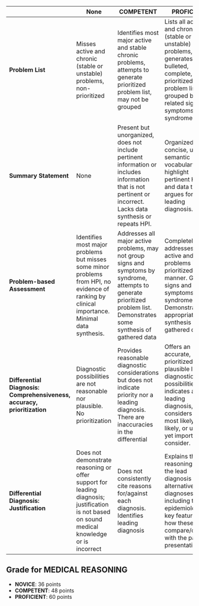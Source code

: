 |                                                                         | None                                                                                                                                           | COMPETENT                                                                                                                                                                      | PROFICIENT                                                                                                                                                                                         |
| ----------------------------------------------------------------------- | ---------------------------------------------------------------------------------------------------------------------------------------------- | ------------------------------------------------------------------------------------------------------------------------------------------------------------------------------ | -------------------------------------------------------------------------------------------------------------------------------------------------------------------------------------------------- |
| **Problem List**                                                        | Misses active and chronic (stable or unstable) problems, non-prioritized                                                                       | Identifies most major active and stable chronic problems, attempts to generate prioritized problem list, may not be grouped                                                    | Lists all active and chronic (stable or unstable) problems, generates bulleted, complete, prioritized problem list grouped by related signs, symptoms or syndromes                                 |
| **Summary Statement**                                                   | None                                                                                                                                           | Present but unorganized, does not include pertinent information or includes information that is not pertinent or incorrect. Lacks data synthesis or repeats HPI.               | Organized, concise, uses semantic vocabulary to highlight pertinent HPI, PE and data that argues for their leading diagnosis.                                                                      |
| **Problem-based Assessment**                                            | Identifies most major problems but misses some minor problems from HPI, no evidence of ranking by clinical importance. Minimal data synthesis. | Addresses all major active problems, may not group signs and symptoms by syndrome, attempts to generate prioritized problem list. Demonstrates some synthesis of gathered data | Completely addresses all active and stable problems in a prioritized manner. Groups signs and symptoms by syndrome. Demonstrates appropriate synthesis of gathered data                            |
| **Differential Diagnosis: Comprehensiveness, accuracy, prioritization** | Diagnostic possibilities are not reasonable nor plausible. No prioritization                                                                   | Provides reasonable diagnostic considerations but does not indicate priority nor a leading diagnosis. There are inaccuracies in the differential                               | Offers an accurate, prioritized, AND plausible list of diagnostic possibilities; indicates a leading diagnosis, considers what is most likely, less likely, or unlikely yet important to consider. |
| **Differential Diagnosis: Justification**                               | Does not demonstrate reasoning or offer support for leading diagnosis; justification is not based on sound medical knowledge or is incorrect   | Does not consistently cite reasons for/against each diagnosis. Identifies leading diagnosis                                                                                    | Explains the reasoning behind the lead diagnosis and alternative diagnoses including the epidemiology and key features and how these compare/contrast with the patient's presentation.             |

## Grade for MEDICAL REASONING

- **NOVICE**: 36 points
- **COMPETENT**: 48 points
- **PROFICIENT**: 60 points
